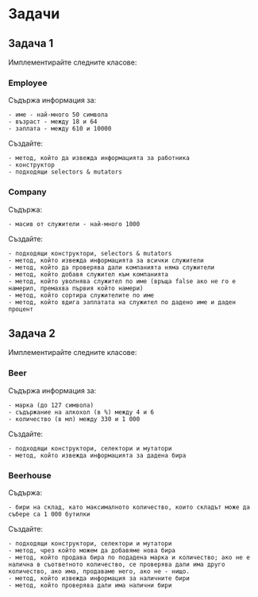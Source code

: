 # Задачи

## Задача 1
Имплементирайте следните класове:

### Employee

Съдържа информация за:

    - име - най-много 50 символа
    - възраст - между 18 и 64
    - заплата - между 610 и 10000

Създайте:

    - метод, който да извежда информацията за работника
    - конструктор 
    - подходящи selectors & mutators

### Company

Съдържа: 

    - масив от служители - най-много 1000

Създайте:

    - подходящи конструктори, selectors & mutators
    - метод, който извежда информацията за всички служители
    - метод, който да проверява дали компанията няма служители
    - метод, който добавя служител към компанията
    - метод, който уволнява служител по име (връща false ако не го е намерил, премахва първия който намери)
    - метод, който сортира служителите по име
    - метод, който вдига заплатата на служител по дадено име и даден процент 
    
## Задача 2
Имплементирайте следните класове:

### Beer

Съдържа информация за:

    - марка (до 127 символа)
    - съдържание на алкохол (в %) между 4 и 6
    - количество (в мл) между 330 и 1 000


Създайте:

    - подходящи конструктори, селектори и мутатори
    - метод, който извежда информацията за дадена бира
    
    
### Beerhouse

Съдържа:

    - бири на склад, като максималното количество, които складът може да събере са 1 000 бутилки


Създайте:

    - подходящи конструктори, селектори и мутатори
    - метод, чрез който можем да добавяме нова бира
    - метод, който продава бира по подадена марка и количество; ако не е налична в съответното количество, се проверява дали има друго количество, ако има, продаваме него, ако не - нищо. 
    - метод, който извежда информация за наличните бири
    - метод, който проверява дали има налични бири
